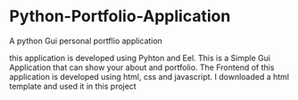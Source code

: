 # Python-Portfolio-Application
A python Gui personal portflio application

this application is developed using Pyhton and Eel. This is a Simple Gui Application that can show your about and portfolio.
The Frontend of this application is developed using html, css and javascript. I downloaded a html template and used it in this project
